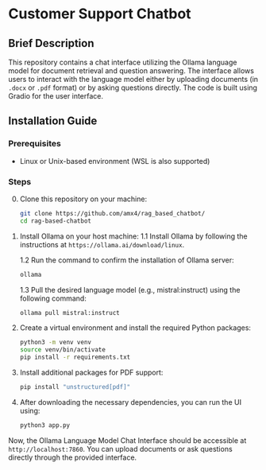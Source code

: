 # Customer Support Chatbot 

## Brief Description
This repository contains a chat interface utilizing the Ollama language model for document retrieval and question answering. The interface allows users to interact with the language model either by uploading documents (in `.docx` or `.pdf` format) or by asking questions directly. The code is built using Gradio for the user interface.

## Installation Guide

### Prerequisites
- Linux or Unix-based environment (WSL is also supported)

### Steps
0. Clone this repository on your machine:
    ```bash
    git clone https://github.com/amx4/rag_based_chatbot/
    cd rag-based-chatbot
    ```

1. Install Ollama on your host machine:
    1.1 Install Ollama by following the instructions at `https://ollama.ai/download/linux`.
    
    1.2 Run the command to confirm the installation of Ollama server:
    ```bash
    ollama
    ```
    
    1.3 Pull the desired language model (e.g., mistral:instruct) using the following command:
    ```bash
    ollama pull mistral:instruct
    ```
    
2. Create a virtual environment and install the required Python packages:
    ```bash
    python3 -m venv venv
    source venv/bin/activate
    pip install -r requirements.txt
    ```

3. Install additional packages for PDF support:
    ```bash
    pip install "unstructured[pdf]"
    ```

4. After downloading the necessary dependencies, you can run the UI using:
    ```bash
    python3 app.py
    ```

Now, the Ollama Language Model Chat Interface should be accessible at `http://localhost:7860`. You can upload documents or ask questions directly through the provided interface.
